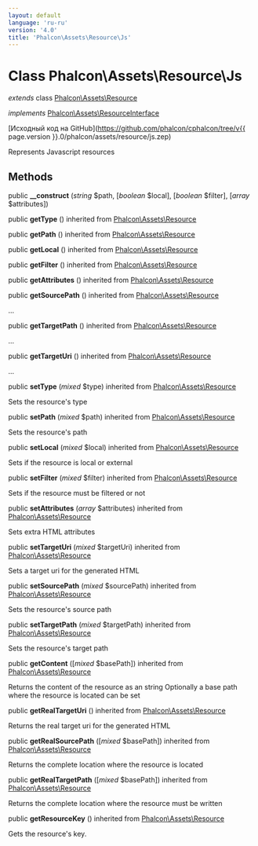 ```yaml
---
layout: default
language: 'ru-ru'
version: '4.0'
title: 'Phalcon\Assets\Resource\Js'
---
```

# Class **Phalcon\Assets\Resource\Js**

*extends* class [Phalcon\Assets\Resource](Phalcon_Assets_Resource)

*implements* [Phalcon\Assets\ResourceInterface](Phalcon_Assets_ResourceInterface)

[Исходный код на GitHub](https://github.com/phalcon/cphalcon/tree/v{{ page.version }}.0/phalcon/assets/resource/js.zep)

Represents Javascript resources

## Methods

public **__construct** (*string* $path, [*boolean* $local], [*boolean* $filter], [*array* $attributes])

public **getType** () inherited from [Phalcon\Assets\Resource](Phalcon_Assets_Resource)

public **getPath** () inherited from [Phalcon\Assets\Resource](Phalcon_Assets_Resource)

public **getLocal** () inherited from [Phalcon\Assets\Resource](Phalcon_Assets_Resource)

public **getFilter** () inherited from [Phalcon\Assets\Resource](Phalcon_Assets_Resource)

public **getAttributes** () inherited from [Phalcon\Assets\Resource](Phalcon_Assets_Resource)

public **getSourcePath** () inherited from [Phalcon\Assets\Resource](Phalcon_Assets_Resource)

...

public **getTargetPath** () inherited from [Phalcon\Assets\Resource](Phalcon_Assets_Resource)

...

public **getTargetUri** () inherited from [Phalcon\Assets\Resource](Phalcon_Assets_Resource)

...

public **setType** (*mixed* $type) inherited from [Phalcon\Assets\Resource](Phalcon_Assets_Resource)

Sets the resource's type

public **setPath** (*mixed* $path) inherited from [Phalcon\Assets\Resource](Phalcon_Assets_Resource)

Sets the resource's path

public **setLocal** (*mixed* $local) inherited from [Phalcon\Assets\Resource](Phalcon_Assets_Resource)

Sets if the resource is local or external

public **setFilter** (*mixed* $filter) inherited from [Phalcon\Assets\Resource](Phalcon_Assets_Resource)

Sets if the resource must be filtered or not

public **setAttributes** (*array* $attributes) inherited from [Phalcon\Assets\Resource](Phalcon_Assets_Resource)

Sets extra HTML attributes

public **setTargetUri** (*mixed* $targetUri) inherited from [Phalcon\Assets\Resource](Phalcon_Assets_Resource)

Sets a target uri for the generated HTML

public **setSourcePath** (*mixed* $sourcePath) inherited from [Phalcon\Assets\Resource](Phalcon_Assets_Resource)

Sets the resource's source path

public **setTargetPath** (*mixed* $targetPath) inherited from [Phalcon\Assets\Resource](Phalcon_Assets_Resource)

Sets the resource's target path

public **getContent** ([*mixed* $basePath]) inherited from [Phalcon\Assets\Resource](Phalcon_Assets_Resource)

Returns the content of the resource as an string Optionally a base path where the resource is located can be set

public **getRealTargetUri** () inherited from [Phalcon\Assets\Resource](Phalcon_Assets_Resource)

Returns the real target uri for the generated HTML

public **getRealSourcePath** ([*mixed* $basePath]) inherited from [Phalcon\Assets\Resource](Phalcon_Assets_Resource)

Returns the complete location where the resource is located

public **getRealTargetPath** ([*mixed* $basePath]) inherited from [Phalcon\Assets\Resource](Phalcon_Assets_Resource)

Returns the complete location where the resource must be written

public **getResourceKey** () inherited from [Phalcon\Assets\Resource](Phalcon_Assets_Resource)

Gets the resource's key.